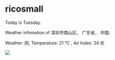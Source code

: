 # ricosmall

Today is Tuesday.

Weather infomation of 深圳市南山区， 广东省， 中国: 

Weather: 阴, Temperature: 21 ℃ , Air Index: 24 优

<img src="https://github-readme-stats.vercel.app/api?username=ricosmall&show_icons=true" />
